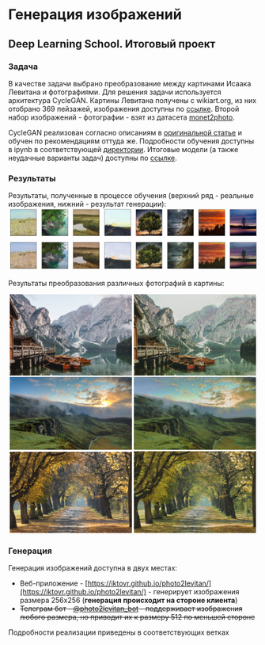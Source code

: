 # Генерация изображений
## Deep Learning School. Итоговый проект

### Задача
В качестве задачи выбрано преобразование между картинами Исаака Левитана и фотографиями. Для решения задачи используется архитектура CycleGAN. Картины Левитана получены с wikiart.org, из них отобрано 369 пейзажей, изображения доступны по [ссылке](https://drive.google.com/file/d/1xWBEZHEixhHfq8r4mSIBlUQgdTUUFI5A/view?usp=share_link). Второй набор изображений - фотографии - взят из датасета [monet2photo](https://www.kaggle.com/balraj98/monet2photo).

CycleGAN реализован согласно описаниям в [оригинальной статье](https://arxiv.org/abs/1703.10593) и обучен по рекомендациям оттуда же. Подробности обучения доступны в ipynb в соответствующей [директории](./notebooks). Итоговые модели (а также неудачные варианты задач) доступны по [ссылке](https://drive.google.com/drive/folders/1BOUIr0E9oCnuIFYmpFEoJd4VYYTcxNL2?usp=sharing).

### Результаты
Результаты, полученные в процессе обучения (верхний ряд - реальные изображения, нижний - результат генерации):
![](./img/results.png)

Результаты преобразования различных фотографий в картины:

<p align="center">
	<img src="./img/photo1_orig.jpg" width="49%"/> <img src="./img/photo1.jpg" width="49%"/>
	<img src="./img/photo2_orig.jpg" width="49%"/> <img src="./img/photo2.jpg" width="49%"/>
	<img src="./img/photo3_orig.jpg" width="49%"/> <img src="./img/photo3.jpg" width="49%"/>
</p>

### Генерация
Генерация изображений доступна в двух местах:

* Веб-приложение - [https://iktovr.github.io/photo2levitan/](https://iktovr.github.io/photo2levitan/) - генерирует изображения размера 256x256 (**генерация происходит на стороне клиента**)
* ~~Телеграм бот - [@photo2levitan_bot](https://t.me/photo2levitan_bot) - поддерживает изображения любого размера, но приводит их к размеру 512 по меньшей стороне~~

Подробности реализации приведены в соответствующих ветках

